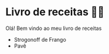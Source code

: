 # Livro de receitas :woman_cook:

Olá! Bem vindo ao meu livro de receitas

* Strogonoff de Frango
* Pavê



